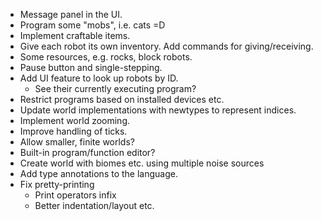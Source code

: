 - Message panel in the UI.
- Program some "mobs", i.e. cats =D
- Implement craftable items.
- Give each robot its own inventory.  Add commands for giving/receiving.
- Some resources, e.g. rocks, block robots.
- Pause button and single-stepping.
- Add UI feature to look up robots by ID.
    - See their currently executing program?
- Restrict programs based on installed devices etc.
- Update world implementations with newtypes to represent indices.
- Implement world zooming.
- Improve handling of ticks.
- Allow smaller, finite worlds?
- Built-in program/function editor?
- Create world with biomes etc. using multiple noise sources
- Add type annotations to the language.
- Fix pretty-printing
  - Print operators infix
  - Better indentation/layout etc.
